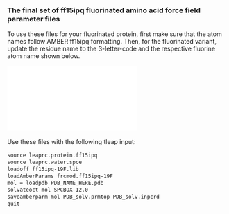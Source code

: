 ### The final set of ff15ipq fluorinated amino acid force field parameter files

To use these files for your fluorinated protein, first make sure that the atom names follow AMBER ff15ipq formatting. Then, for the fluorinated variant, update the residue name to the 3-letter-code and the respective fluorine atom name shown below.

![19F_atom_types](../docs/19F_ipq_structures_atom_types.pdf "19F atom types")

Use these files with the following tleap input:
``` 
source leaprc.protein.ff15ipq
source leaprc.water.spce
loadoff ff15ipq-19F.lib
loadAmberParams frcmod.ff15ipq-19F
mol = loadpdb PDB_NAME_HERE.pdb
solvateoct mol SPCBOX 12.0
saveamberparm mol PDB_solv.prmtop PDB_solv.inpcrd
quit
```

